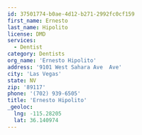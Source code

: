 ```yaml
---
id: 37501774-b0ae-4d12-b271-2992fc0cf159
first_name: Ernesto
last_name: Hipolito
license: DMD
services:
  - Dentist
category: Dentists
org_name: 'Ernesto Hipolito'
address: '9101 West Sahara Ave  Ave'
city: 'Las Vegas'
state: NV
zip: '89117'
phone: '(702) 939-6505'
title: 'Ernesto Hipolito'
_geoloc:
  lng: -115.28205
  lat: 36.140974
---
```

